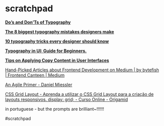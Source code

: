 # scratchpad
[**Do’s and Don’Ts of Typography**](https://www.webdesignerdepot.com/2013/05/dos-and-donts-of-typography/)

[**The 8 biggest typography mistakes designers make**](http://www.creativebloq.com/typography/mistakes-41411451)

[**10 typography tricks every designer should know**](http://www.creativebloq.com/typography/tricks-every-designer-should-know-12121561)

[**Typography in UI: Guide for Beginners.**](http://tubikstudio.com/typography-in-ui-guide-for-beginners/)

[**Tips on Applying Copy Content in User Interfaces**](http://tubikstudio.com/tips-on-applying-copy-content-in-user-interfaces/)

[Hand-Picked Articles about Frontend Development on Medium | by bytefish | Frontend Canteen | Medium](https://medium.com/frontend-canteen/hand-picked-articles-about-frontend-development-on-medium-981d584e37a0)

[An Agile Primer - Daniel Miessler](https://danielmiessler.com/study/an-agile-primer/)

[CSS Grid Layout - Aprenda a utilizar o CSS Grid Layout para a criação de layouts responsivos. display: grid; - Curso Online - Origamid](https://www.origamid.com/curso/css-grid-layout/)

in portuguese - but the prompts are brilliant~!!!!!!



#scratchpad
